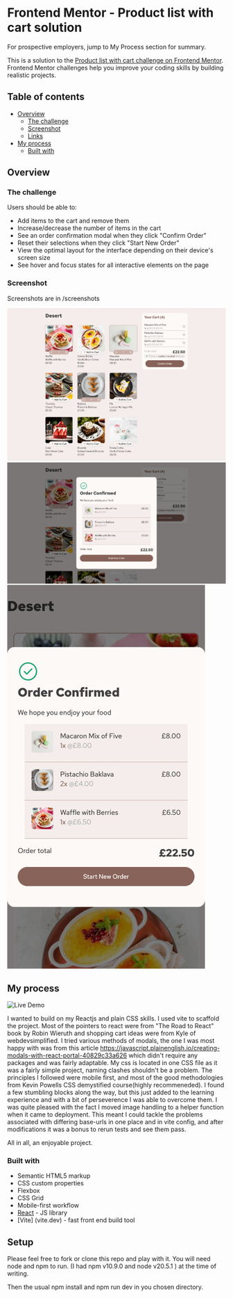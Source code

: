 # Frontend Mentor - Product list with cart solution

For prospective employers, jump to My Process section for summary.

This is a solution to the [Product list with cart challenge on Frontend Mentor](https://www.frontendmentor.io/challenges/product-list-with-cart-5MmqLVAp_d). Frontend Mentor challenges help you improve your coding skills by building realistic projects.

## Table of contents

- [Overview](#overview)
  - [The challenge](#the-challenge)
  - [Screenshot](#screenshot)
  - [Links](#links)
- [My process](#my-process)
  - [Built with](#built-with)

## Overview

### The challenge

Users should be able to:

- Add items to the cart and remove them
- Increase/decrease the number of items in the cart
- See an order confirmation modal when they click "Confirm Order"
- Reset their selections when they click "Start New Order"
- View the optimal layout for the interface depending on their device's screen size
- See hover and focus states for all interactive elements on the page

### Screenshot

Screenshots are in /screenshots

![Cart with itmes](screenshots/Screenshot-cart-desktop2.png)
![Cart confirmation](screenshots/Screenshot-cart-desktop3.png)
![Cart mobile confirmation](screenshots/Screenshot-cart-mobile2.png)

## My process

![Live Demo](https://roddy-dev.github.io/FrontEndMentor-shopping-cart/)

I wanted to build on my Reactjs and plain CSS skills. I used vite to scaffold the project.
Most of the pointers to react were from "The Road to React" book by Robin Wieruth and shopping cart ideas were from Kyle of webdevsimplified. I tried various methods of modals, the one I was most happy with was from this article https://javascript.plainenglish.io/creating-modals-with-react-portal-40829c33a626 which didn't require any packages and was fairly adaptable.
My css is located in one CSS file as it was a fairly simple project, naming clashes shouldn't be a problem. The principles I followed were mobile first, and most of the good methodologies from Kevin Powells CSS demystified course(highly recommeneded).
I found a few stumbling blocks along the way, but this just added to the learning experience and with a bit of perseverence I was able to overcome them.
I was quite pleased with the fact I moved image handling to a helper function when it came to deployment. This meant I could tackle the problems associated with differing base-urls in one place and in vite config, and after modifications it was a bonus to rerun tests and see them pass.

All in all, an enjoyable project.

### Built with

- Semantic HTML5 markup
- CSS custom properties
- Flexbox
- CSS Grid
- Mobile-first workflow
- [React](https://reactjs.org/) - JS library
- [Vite] (vite.dev) - fast front end build tool

## Setup

Please feel free to fork or clone this repo and play with it. You will need node and npm to run. (I had npm v10.9.0 and node v20.5.1 ) at the time of writing.

Then the usual npm install and npm run dev in you chosen directory.
